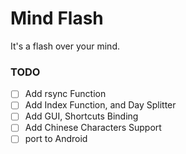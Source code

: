 # Mind Flash

It's a flash over your mind.

### TODO

- [ ] Add rsync Function
- [ ] Add Index Function, and Day Splitter
- [ ] Add GUI, Shortcuts Binding
- [ ] Add Chinese Characters Support
- [ ] port to Android